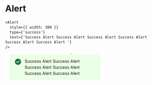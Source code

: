 # Alert

```tsx
<Alert
  style={{ width: 300 }}
  type={'success'}
  text={'Success Alert Success Alert Success Alert Success Alert Success Alert Success Alert '}
/>
```

![alert](./img/alert.png)